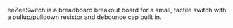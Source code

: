 eeZeeSwitch is a breadboard breakout board for a small, tactile switch with a pullup/pulldown resistor and debounce cap built in.
